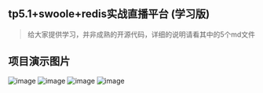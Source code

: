 
## tp5.1+swoole+redis实战直播平台 (学习版) 

> 给大家提供学习，并非成熟的开源代码，详细的说明请看其中的5个md文件

## 项目演示图片

![image](https://github.com/kbdxbt/tp5live/raw/master/image/1.png)
![image](https://github.com/kbdxbt/tp5live/raw/master/image/2.png)
![image](https://github.com/kbdxbt/tp5live/raw/master/image/3.png)
![image](https://github.com/kbdxbt/tp5live/raw/master/image/4.png)
